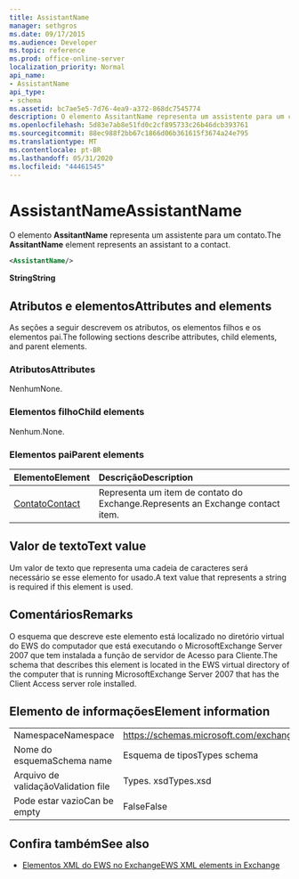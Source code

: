 ```yaml
---
title: AssistantName
manager: sethgros
ms.date: 09/17/2015
ms.audience: Developer
ms.topic: reference
ms.prod: office-online-server
localization_priority: Normal
api_name:
- AssistantName
api_type:
- schema
ms.assetid: bc7ae5e5-7d76-4ea9-a372-868dc7545774
description: O elemento AssitantName representa um assistente para um contato.
ms.openlocfilehash: 5d83e7ab8e51fd0c2cf895733c26b46dcb393761
ms.sourcegitcommit: 88ec988f2bb67c1866d06b361615f3674a24e795
ms.translationtype: MT
ms.contentlocale: pt-BR
ms.lasthandoff: 05/31/2020
ms.locfileid: "44461545"
---
```

# <a name="assistantname"></a><span data-ttu-id="b107a-103">AssistantName</span><span class="sxs-lookup"><span data-stu-id="b107a-103">AssistantName</span></span>

<span data-ttu-id="b107a-104">O elemento **AssitantName** representa um assistente para um contato.</span><span class="sxs-lookup"><span data-stu-id="b107a-104">The **AssitantName** element represents an assistant to a contact.</span></span> 
  
```xml
<AssistantName/>
```

 <span data-ttu-id="b107a-105">**String**</span><span class="sxs-lookup"><span data-stu-id="b107a-105">**String**</span></span>
## <a name="attributes-and-elements"></a><span data-ttu-id="b107a-106">Atributos e elementos</span><span class="sxs-lookup"><span data-stu-id="b107a-106">Attributes and elements</span></span>

<span data-ttu-id="b107a-107">As seções a seguir descrevem os atributos, os elementos filhos e os elementos pai.</span><span class="sxs-lookup"><span data-stu-id="b107a-107">The following sections describe attributes, child elements, and parent elements.</span></span>
  
### <a name="attributes"></a><span data-ttu-id="b107a-108">Atributos</span><span class="sxs-lookup"><span data-stu-id="b107a-108">Attributes</span></span>

<span data-ttu-id="b107a-109">Nenhum</span><span class="sxs-lookup"><span data-stu-id="b107a-109">None.</span></span>
  
### <a name="child-elements"></a><span data-ttu-id="b107a-110">Elementos filho</span><span class="sxs-lookup"><span data-stu-id="b107a-110">Child elements</span></span>

<span data-ttu-id="b107a-111">Nenhum.</span><span class="sxs-lookup"><span data-stu-id="b107a-111">None.</span></span>
  
### <a name="parent-elements"></a><span data-ttu-id="b107a-112">Elementos pai</span><span class="sxs-lookup"><span data-stu-id="b107a-112">Parent elements</span></span>

|<span data-ttu-id="b107a-113">**Elemento**</span><span class="sxs-lookup"><span data-stu-id="b107a-113">**Element**</span></span>|<span data-ttu-id="b107a-114">**Descrição**</span><span class="sxs-lookup"><span data-stu-id="b107a-114">**Description**</span></span>|
|:-----|:-----|
|[<span data-ttu-id="b107a-115">Contato</span><span class="sxs-lookup"><span data-stu-id="b107a-115">Contact</span></span>](contact.md) <br/> |<span data-ttu-id="b107a-116">Representa um item de contato do Exchange.</span><span class="sxs-lookup"><span data-stu-id="b107a-116">Represents an Exchange contact item.</span></span>  <br/> |
   
## <a name="text-value"></a><span data-ttu-id="b107a-117">Valor de texto</span><span class="sxs-lookup"><span data-stu-id="b107a-117">Text value</span></span>

<span data-ttu-id="b107a-118">Um valor de texto que representa uma cadeia de caracteres será necessário se esse elemento for usado.</span><span class="sxs-lookup"><span data-stu-id="b107a-118">A text value that represents a string is required if this element is used.</span></span>
  
## <a name="remarks"></a><span data-ttu-id="b107a-119">Comentários</span><span class="sxs-lookup"><span data-stu-id="b107a-119">Remarks</span></span>

<span data-ttu-id="b107a-120">O esquema que descreve este elemento está localizado no diretório virtual do EWS do computador que está executando o MicrosoftExchange Server 2007 que tem instalada a função de servidor de Acesso para Cliente.</span><span class="sxs-lookup"><span data-stu-id="b107a-120">The schema that describes this element is located in the EWS virtual directory of the computer that is running MicrosoftExchange Server 2007 that has the Client Access server role installed.</span></span>
  
## <a name="element-information"></a><span data-ttu-id="b107a-121">Elemento de informações</span><span class="sxs-lookup"><span data-stu-id="b107a-121">Element information</span></span>

|||
|:-----|:-----|
|<span data-ttu-id="b107a-122">Namespace</span><span class="sxs-lookup"><span data-stu-id="b107a-122">Namespace</span></span>  <br/> |https://schemas.microsoft.com/exchange/services/2006/types  <br/> |
|<span data-ttu-id="b107a-123">Nome do esquema</span><span class="sxs-lookup"><span data-stu-id="b107a-123">Schema name</span></span>  <br/> |<span data-ttu-id="b107a-124">Esquema de tipos</span><span class="sxs-lookup"><span data-stu-id="b107a-124">Types schema</span></span>  <br/> |
|<span data-ttu-id="b107a-125">Arquivo de validação</span><span class="sxs-lookup"><span data-stu-id="b107a-125">Validation file</span></span>  <br/> |<span data-ttu-id="b107a-126">Types. xsd</span><span class="sxs-lookup"><span data-stu-id="b107a-126">Types.xsd</span></span>  <br/> |
|<span data-ttu-id="b107a-127">Pode estar vazio</span><span class="sxs-lookup"><span data-stu-id="b107a-127">Can be empty</span></span>  <br/> |<span data-ttu-id="b107a-128">False</span><span class="sxs-lookup"><span data-stu-id="b107a-128">False</span></span>  <br/> |
   
## <a name="see-also"></a><span data-ttu-id="b107a-129">Confira também</span><span class="sxs-lookup"><span data-stu-id="b107a-129">See also</span></span>

- [<span data-ttu-id="b107a-130">Elementos XML do EWS no Exchange</span><span class="sxs-lookup"><span data-stu-id="b107a-130">EWS XML elements in Exchange</span></span>](ews-xml-elements-in-exchange.md)

